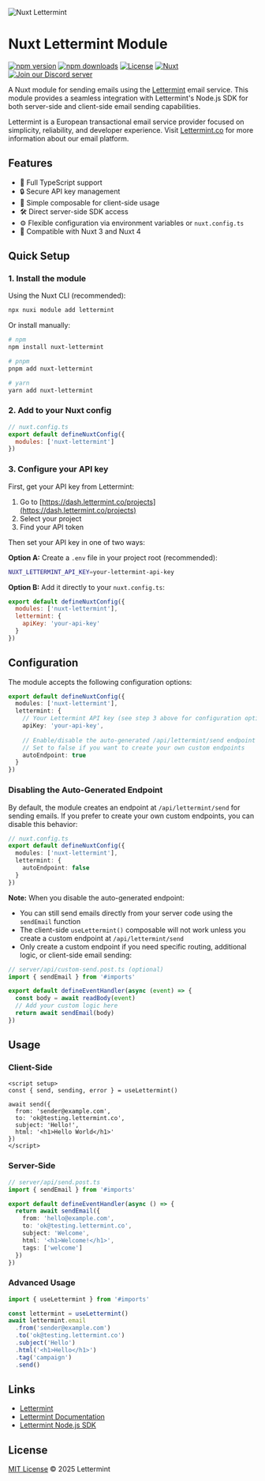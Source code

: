 ![Nuxt Lettermint](https://lettermint.co/images/nuxt-lettermint.png)

# Nuxt Lettermint Module

[![npm version][npm-version-src]][npm-version-href]
[![npm downloads][npm-downloads-src]][npm-downloads-href]
[![License][license-src]][license-href]
[![Nuxt][nuxt-src]][nuxt-href]
[![Join our Discord server](https://img.shields.io/discord/1305510095588819035?logo=discord&logoColor=eee&label=Discord&labelColor=464ce5&color=0D0E28&cacheSeconds=43200)](https://lettermint.co/r/discord)

A Nuxt module for sending emails using the [Lettermint](https://lettermint.co) email service. This module provides a seamless integration with Lettermint's Node.js SDK for both server-side and client-side email sending capabilities.

Lettermint is a European transactional email service provider focused on simplicity, reliability, and developer experience. Visit [Lettermint.co](https://lettermint.co) for more information about our email platform.

## Features

- 🚀 Full TypeScript support
- 🔒 Secure API key management
- 📧 Simple composable for client-side usage
- 🛠️ Direct server-side SDK access
- ⚙️ Flexible configuration via environment variables or `nuxt.config.ts`
- 🎯 Compatible with Nuxt 3 and Nuxt 4

## Quick Setup

### 1. Install the module

Using the Nuxt CLI (recommended):

```bash
npx nuxi module add lettermint
```

Or install manually:

```bash
# npm
npm install nuxt-lettermint

# pnpm
pnpm add nuxt-lettermint

# yarn
yarn add nuxt-lettermint
```

### 2. Add to your Nuxt config

```javascript
// nuxt.config.ts
export default defineNuxtConfig({
  modules: ['nuxt-lettermint']
})
```

### 3. Configure your API key

First, get your API key from Lettermint:
1. Go to [https://dash.lettermint.co/projects](https://dash.lettermint.co/projects)
2. Select your project
3. Find your API token

Then set your API key in one of two ways:

**Option A:** Create a `.env` file in your project root (recommended):

```bash
NUXT_LETTERMINT_API_KEY=your-lettermint-api-key
```

**Option B:** Add it directly to your `nuxt.config.ts`:

```javascript
export default defineNuxtConfig({
  modules: ['nuxt-lettermint'],
  lettermint: {
    apiKey: 'your-api-key'
  }
})
```

## Configuration

The module accepts the following configuration options:

```typescript
export default defineNuxtConfig({
  modules: ['nuxt-lettermint'],
  lettermint: {
    // Your Lettermint API key (see step 3 above for configuration options)
    apiKey: 'your-api-key',
    
    // Enable/disable the auto-generated /api/lettermint/send endpoint (default: true)
    // Set to false if you want to create your own custom endpoints
    autoEndpoint: true
  }
})
```

### Disabling the Auto-Generated Endpoint

By default, the module creates an endpoint at `/api/lettermint/send` for sending emails. If you prefer to create your own custom endpoints, you can disable this behavior:

```typescript
// nuxt.config.ts
export default defineNuxtConfig({
  modules: ['nuxt-lettermint'],
  lettermint: {
    autoEndpoint: false
  }
})
```

**Note:** When you disable the auto-generated endpoint:
- You can still send emails directly from your server code using the `sendEmail` function
- The client-side `useLettermint()` composable will not work unless you create a custom endpoint at `/api/lettermint/send`
- Only create a custom endpoint if you need specific routing, additional logic, or client-side email sending:

```typescript
// server/api/custom-send.post.ts (optional)
import { sendEmail } from '#imports'

export default defineEventHandler(async (event) => {
  const body = await readBody(event)
  // Add your custom logic here
  return await sendEmail(body)
})
```

## Usage

### Client-Side

```vue
<script setup>
const { send, sending, error } = useLettermint()

await send({
  from: 'sender@example.com',
  to: 'ok@testing.lettermint.co',
  subject: 'Hello!',
  html: '<h1>Hello World</h1>'
})
</script>
```

### Server-Side

```typescript
// server/api/send.post.ts
import { sendEmail } from '#imports'

export default defineEventHandler(async () => {
  return await sendEmail({
    from: 'hello@example.com',
    to: 'ok@testing.lettermint.co',
    subject: 'Welcome',
    html: '<h1>Welcome!</h1>',
    tags: ['welcome']
  })
})
```

### Advanced Usage

```typescript
import { useLettermint } from '#imports'

const lettermint = useLettermint()
await lettermint.email
  .from('sender@example.com')
  .to('ok@testing.lettermint.co')
  .subject('Hello')
  .html('<h1>Hello</h1>')
  .tag('campaign')
  .send()
```

## Links

- [Lettermint](https://lettermint.co)
- [Lettermint Documentation](https://docs.lettermint.co)
- [Lettermint Node.js SDK](https://www.npmjs.com/package/lettermint)

## License

[MIT License](./LICENSE) © 2025 Lettermint

<!-- Badges -->
[npm-version-src]: https://img.shields.io/npm/v/nuxt-lettermint/latest.svg?style=flat&colorA=020420&colorB=00DC82
[npm-version-href]: https://npmjs.com/package/nuxt-lettermint

[npm-downloads-src]: https://img.shields.io/npm/dm/nuxt-lettermint.svg?style=flat&colorA=020420&colorB=00DC82
[npm-downloads-href]: https://npm.chart.dev/nuxt-lettermint

[license-src]: https://img.shields.io/npm/l/nuxt-lettermint.svg?style=flat&colorA=020420&colorB=00DC82
[license-href]: https://npmjs.com/package/nuxt-lettermint

[nuxt-src]: https://img.shields.io/badge/Nuxt-020420?logo=nuxt.js
[nuxt-href]: https://nuxt.com
